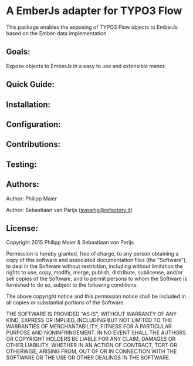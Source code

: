 A EmberJs adapter for TYPO3 Flow
================================

This package enables the exposing of TYPO3 Flow objects to EmberJs based on the Ember-data implementation.

Goals:
-----

Expose objects to EmberJs in a easy to use and extensible manor.

Quick Guide:
-------

Installation:
-------------

Configuration:
--------------

Contributions:
--------------


Testing:
--------


Authors:
--------

Author: Philipp Maier

Author: Sebastiaan van Parijs (<svparijs@refactory.it>)

License:
--------
Copyright 2015 Philipp Maier & Sebastiaan van Parijs

Permission is hereby granted, free of charge, to any person obtaining
a copy of this software and associated documentation files (the
"Software"), to deal in the Software without restriction, including
without limitation the rights to use, copy, modify, merge, publish,
distribute, sublicense, and/or sell copies of the Software, and to
permit persons to whom the Software is furnished to do so, subject to
the following conditions:

The above copyright notice and this permission notice shall be
included in all copies or substantial portions of the Software.

THE SOFTWARE IS PROVIDED "AS IS", WITHOUT WARRANTY OF ANY KIND,
EXPRESS OR IMPLIED, INCLUDING BUT NOT LIMITED TO THE WARRANTIES OF
MERCHANTABILITY, FITNESS FOR A PARTICULAR PURPOSE AND
NONINFRINGEMENT. IN NO EVENT SHALL THE AUTHORS OR COPYRIGHT HOLDERS BE
LIABLE FOR ANY CLAIM, DAMAGES OR OTHER LIABILITY, WHETHER IN AN ACTION
OF CONTRACT, TORT OR OTHERWISE, ARISING FROM, OUT OF OR IN CONNECTION
WITH THE SOFTWARE OR THE USE OR OTHER DEALINGS IN THE SOFTWARE.